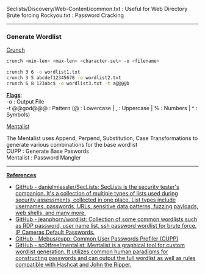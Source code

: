 Seclists/Discovery/Web-Content/common.txt : Useful for Web Directory Brute forcing
Rockyou.txt : Password Cracking

---

### Generate Wordlist

<u>Crunch</u>

````bash
crunch <min-len> <max-len> <character-set> -o <filename>

crunch 3 6 -o wordlist1.txt
crunch 3 5 abcdef12345678 -o wordlist2.txt
crunch 6 8 123abc$ -o wordlist3.txt -t a@@@@b
````

**<u>Flags</u>**:  
-o : Output File  
-t @@god@@@ : Pattern (@ : Lowercase | , : Uppercase | % : Numbers | ^ : Symbols)

<u>Mentalist</u>

The Mentalist uses Append, Perpend, Substitution, Case Transformations to generate various combinations for the base wordlist  
CUPP : Generate Base Paswords  
Mentalist : Password Mangler

---

**<u>References</u>**:

* [GitHub - danielmiessler/SecLists: SecLists is the security tester's companion. It's a collection of multiple types of lists used during security assessments, collected in one place. List types include usernames, passwords, URLs, sensitive data patterns, fuzzing payloads, web shells, and many more.](https://github.com/danielmiessler/SecLists)
* [GitHub - jeanphorn/wordlist: Collection of some common wordlists such as RDP password, user name list, ssh password wordlist for brute force. IP Cameras Default Passwords.](https://github.com/jeanphorn/wordlist)
* [GitHub - Mebus/cupp: Common User Passwords Profiler (CUPP)](https://github.com/Mebus/cupp)
* [GitHub - sc0tfree/mentalist: Mentalist is a graphical tool for custom wordlist generation. It utilizes common human paradigms for constructing passwords and can output the full wordlist as well as rules compatible with Hashcat and John the Ripper.](https://github.com/sc0tfree/mentalist)
